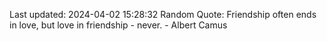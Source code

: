 Last updated: 2024-04-02 15:28:32
Random Quote: Friendship often ends in love, but love in friendship - never. - Albert Camus